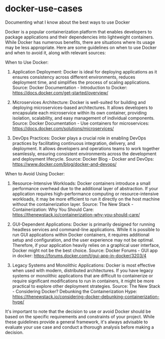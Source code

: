 # docker-use-cases
Documenting what I know about the best ways to use Docker

Docker is a popular containerization platform that enables developers to package applications and their dependencies into lightweight containers. While Docker has numerous benefits, there are situations where its usage may be less appropriate. Here are some guidelines on when to use Docker and when to avoid it, along with relevant sources:

When to Use Docker:
1. Application Deployment: Docker is ideal for deploying applications as it ensures consistency across different environments, reduces deployment time, and simplifies the process of scaling applications. Source: Docker Documentation - Introduction to Docker: https://docs.docker.com/get-started/overview/

2. Microservices Architecture: Docker is well-suited for building and deploying microservices-based architectures. It allows developers to encapsulate each microservice within its own container, providing isolation, scalability, and easy management of individual components. Source: Docker Documentation - Use containers for microservices: https://docs.docker.com/solutions/microservices/

3. DevOps Practices: Docker plays a crucial role in enabling DevOps practices by facilitating continuous integration, delivery, and deployment. It allows developers and operations teams to work together seamlessly, ensuring consistent environments across the development and deployment lifecycle. Source: Docker Blog - Docker and DevOps: https://www.docker.com/blog/docker-and-devops/

When to Avoid Using Docker:
1. Resource-Intensive Workloads: Docker containers introduce a small performance overhead due to the additional layer of abstraction. If your application requires high-performance computing or resource-intensive workloads, it may be more efficient to run it directly on the host machine without the containerization layer. Source: The New Stack - Containerization: Why You Should Care: https://thenewstack.io/containerization-why-you-should-care/

2. GUI-Dependent Applications: Docker is primarily designed for running headless services and command-line applications. While it is possible to run GUI applications within Docker containers, it requires additional setup and configuration, and the user experience may not be optimal. Therefore, if your application heavily relies on a graphical user interface, Docker might not be the best choice. Source: Docker Forums - GUI app in docker: https://forums.docker.com/t/gui-app-in-docker/3203/4

3. Legacy Systems and Monolithic Applications: Docker is most effective when used with modern, distributed architectures. If you have legacy systems or monolithic applications that are difficult to containerize or require significant modifications to run in containers, it might be more practical to explore other deployment strategies. Source: The New Stack - Considering Docker? Debunking the Containerization Hype: https://thenewstack.io/considering-docker-debunking-containerization-hype/

It's important to note that the decision to use or avoid Docker should be based on the specific requirements and constraints of your project. While these guidelines provide a general framework, it's always advisable to evaluate your use case and conduct a thorough analysis before making a decision.
